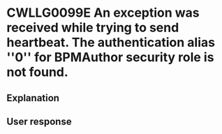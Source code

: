 # CWLLG0099E An exception was received while trying to send heartbeat. The authentication alias ''0'' for BPMAuthor security role is not found.

## Explanation

## User response